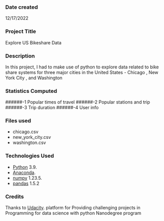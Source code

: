 ### Date created
12/17/2022

### Project Title
Explore US Bikeshare Data

### Description
In this project, I had to make use of python to explore data related to bike share systems for three major cities in the United States - Chicago , New York City , and Washington

### Statistics Computed
######-1 Popular times of travel
######-2 Popular stations and trip
######-3 Trip duration
######-4 User info

### Files used
- chicago.csv
- new_york_city.csv
- washington.csv

### Technologies Used
- [Python](https://www.python.org/) 3.9.
- [Anaconda](https://www.anaconda.com/).
- [numpy](https://numpy.org/) 1.23.5.
- [pandas](https://pandas.pydata.org/) 1.5.2

### Credits
Thanks to [Udacity](https://www.udacity.com). platform for Providing challenging projects in Programming for data science with python Nanodegree program
